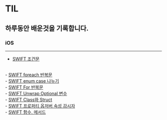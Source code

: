 # TIL
## 하루동안 배운것을 기록합니다.

### iOS
---
- <a href = "https://github.com/kimkyumbi/TIL/blob/main/iOS/230710-1.md" > SWIFT 조건문 </a>
<br>
- <a href = "https://github.com/kimkyumbi/TIL/blob/main/iOS/230710-2.md" > SWIFT foreach 반복문 </a>
<br>
- <a href = "https://github.com/kimkyumbi/TIL/blob/main/iOS/230710-3.md" > SWIFT enum case 나누기 </a>
<br>
- <a href = "https://github.com/kimkyumbi/TIL/blob/main/iOS/230710-4.md" > SWIFT For 반복문 </a>
<br>
- <a href = "https://github.com/kimkyumbi/TIL/blob/main/iOS/230711-1.md" > SWIFT Unwrap Optional 변수 </a>
<br>
- <a href = "https://github.com/kimkyumbi/TIL/blob/main/iOS/230711-1.md" > SWIFT Class와 Struct </a>
<br>
- <a href = "https://github.com/kimkyumbi/TIL/blob/main/iOS/230712-1.md" > SWIFT 프로퍼티 옵저버 속성 감시자 </a>
<br>
- <a href = "https://github.com/kimkyumbi/TIL/blob/main/iOS/230712-2.md" > SWIFT 함수, 메서드 </a>